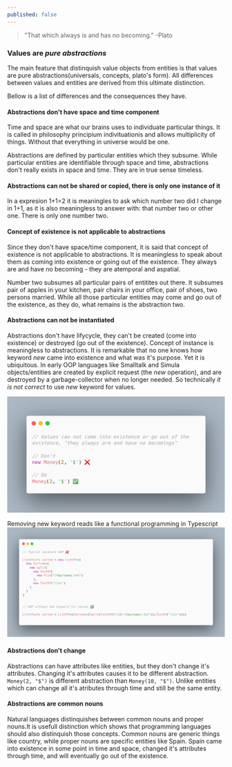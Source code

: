 ```yaml
---
published: false
---
```


> "That which always is and has no becoming." -Plato

### Values are _pure abstractions_
The main feature that distinquish value objects from entities is that values are pure abstractions(universals, concepts, plato's form). All differences between values and entities are derived from this ultimate distinction.

Bellow is a list of differences and the consequences they have.

#### Abstractions don't have space and time component
Time and space are what our brains uses to individuate particular things. It is called in philosophy principium indivituationis and allows multiplicity of things. Without that everything in universe would be one.

Abstractions are defined by particular entities which they subsume. While particular entities are identifiable through space and time, abstractions don't really exists in space and time. They are in true sense timeless.

#### Abstractions can not be shared or copied, there is only one instance of it
In a expresion 1+1=2 it is meaningles to ask which number two did I change in 1+1, as it is also meaningless to answer with: that number two or other one. There is only one number two.

#### Concept of existence is not applicable to abstractions
Since they don't have space/time component, it is said that concept of existence is not applicable to abstractions. It is meaningless to speak about them as coming into existence or going out of the existence. They always are and have no becoming - they are atemporal and aspatial.

Number two subsumes all particular pairs of entitites out there. It subsumes pair of apples in your kitchen, pair chairs in your office, pair of shoes, two persons married. While all those particular entities may come and go out of the existence, as they do, what remains is the abstraction two.

#### Abstractions can not be instantiated
Abstractions don't have lifycycle, they can't be created (come into existence) or destroyed (go out of the existence). Concept of instance is meaningless to abstractions. It is remarkable that no one knows how keyword _new_ came into existence and what was it's purpose. Yet it is ubiquitous. In early OOP languages like Smalltalk and Simula objects/entities are created by explicit request (the _new_ operation), and are destroyed by a garbage-collector when no longer needed. So technically _it is not correct_ to use _new_ keyword for values.


![Abstractions/Values can not be instantiated](https://raw.githubusercontent.com/aleksandar-b/blog/gh-pages/_posts/carbon%20(3).png)

Removing new keyword reads like a functional programming in Typescript
![Abstractions/OOP without new](https://raw.githubusercontent.com/aleksandar-b/blog/gh-pages/_posts/carbon%20(4).png)


#### Abstractions don't change
Abstractions can have attributes like entities, but they don't change it's attributes. Changing it's attributes causes it to be different abstraction. `Money(2, "$")` is different abstraction than `Money(10, "$")`. Unlike entities which can change all it's atributes through time and still be the same entity.


#### Abstractions are common nouns
Natural languages distinquishes between common nouns and proper nouns.It is usefull distinction which shows that programming languages should also distinquish those concepts.
Common nouns are generic things like country, while proper nouns are specific entities like Spain. Spain came into existence in some point in time and space, changed it's attributes through time, and will eventually go out of the existence.
